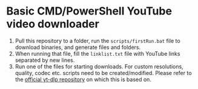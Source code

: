 # Basic CMD/PowerShell YouTube video downloader
1. Pull this repository to a folder, run the `scripts/firstRun.bat` file to download binaries, and generate files and folders.
2. When running that file, fill the `linklist.txt` file with YouTube links separated by new lines.
3. Run one of the files for starting downloads. For custom resolutions, quality, codec etc. scripts need to be created/modified. Please refer to the [official yt-dlp repository](https://github.com/yt-dlp/yt-dlp) on which this is based on.